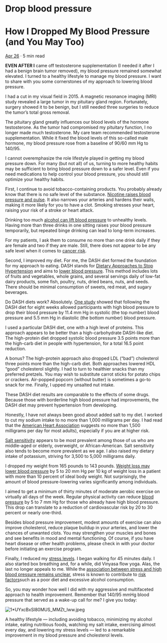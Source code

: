# Drop blood pressure

# How I Dropped My Blood Pressure (and You May Too)

[Apr 26](https://medium.com/beingwell/how-i-dropped-my-blood-pressure-and-you-may-too-3074cf6fb16b?source=post_page-----3074cf6fb16b--------------------------------) · 5 min read

**EVEN AFTER I** came off testosterone supplementation (I needed it after I had a benign brain tumor removed), my blood pressure remained somewhat elevated. I turned to a healthy lifestyle to manage my blood pressure. I want to share with you some cornerstones of my approach to lowering blood pressure.

I had a cut in my visual field in 2015. A magnetic resonance imaging (MRI) study revealed a large tumor in my pituitary gland region. Fortunately, surgery showed it to be benign, but I still needed three surgeries to reduce the tumor’s total gross removal.

The pituitary gland greatly influences our blood levels of the hormone testosterone. As the tumor had compromised my pituitary function, I no longer made much testosterone. My care team recommended testosterone supplementation. While it fixed the blood levels of this so-called male hormone, my blood pressure rose from a baseline of 90/60 mm Hg to 140/95.

I cannot overemphasize the role lifestyle played in getting my blood pressure down. For many (but not all) of us, turning to more healthy habits may be sufficient to bring blood pressure down to a safer level. Even if you need medications to help control your blood pressure, you should still optimize your healthy habits.

First, I continue to avoid tobacco-containing products. You probably already know that there is no safe level of the substance. [Nicotine raises blood pressure and pulse](https://www.webmd.com/hypertension-high-blood-pressure/guide/smoking-kicking-habit). It also narrows your arteries and hardens their walls, making it more likely for you to have a clot. Smoking stresses your heart, raising your risk of a stroke or heart attack.

Drinking too much [alcohol can lift blood pressure](https://www.mayoclinic.org/diseases-conditions/high-blood-pressure/expert-answers/blood-pressure/faq-20058254) to unhealthy levels. Having more than three drinks in one sitting raises your blood pressure temporarily, but repeated binge drinking can lead to long-term increases.

For my patients, I ask them to consume no more than one drink daily if they are female and two if they are male. Still, there does not appear to be any safe level when it comes to [cancer risk](https://www.thelancet.com/journals/lancet/article/PIIS0140-6736(18)31310-2/fulltext).

Second, I improved my diet. For me, the DASH diet formed the foundation for my approach to eating. DASH stands for [Dietary Approaches to Stop Hypertension](https://www.nhlbi.nih.gov/health-topics/dash-eating-plan) and aims to [lower blood pressure](https://www.webmd.com/hypertension-high-blood-pressure/guide/dash-diet). This method includes lots of fruits and vegetables, whole grains, and several servings daily of low-fat dairy products, some fish, poultry, nuts, dried beans, nuts, and seeds. There should be minimal consumption of sweets, red meat, and sugary beverages.

Do DASH diets work? Absolutely. [One study](https://pubmed.ncbi.nlm.nih.gov/9099655/) showed that following the DASH diet for eight weeks allowed participants with high blood pressure to drop their blood pressure by 11.4 mm Hg in systolic (the top number) blood pressure and 5.5 mm Hg in diastolic (the bottom number) blood pressure.

I used a particular DASH diet, one with a high level of proteins. This approach appears to be better than a high-carbohydrate DASH-like diet. The high-protein diet dropped systolic blood pressure 3.5 points more than the high-carb diet in people with hypertension, for a total 16.5 point reduction.

A bonus? The high-protein approach also dropped LDL (“bad”) cholesterol three points more than the high-carb diet. Both approaches lowered HDL “good” cholesterol slightly. I had to turn to healthier snacks than my preferred pretzels. You may wish to substitute carrot sticks for potato chips or crackers. Air-popped popcorn (without butter) is sometimes a go-to snack for me. Finally, I upped my unsalted nut intake.

These DASH diet results are comparable to the effects of some drugs. Because those with borderline high blood pressure had improvements, the DASH diet may prevent hypertension from developing.

Honestly, I have not always been good about added salt to my diet. I worked to cut my sodium intake to no more than 1,000 milligrams per day. I had read that the [American Heart Association](https://health.clevelandclinic.org/kidneys-salt-and-blood-pressure-you-need-a-delicate-balance/) suggests no more than 1,500 milligrams per day for most adults), especially if you are at higher risk.

[Salt sensitivity](https://health.clevelandclinic.org/kidneys-salt-and-blood-pressure-you-need-a-delicate-balance/) appears to be most prevalent among those of us who are middle-aged or elderly, overweight, or African-American. Salt sensitivity also tends to become more prevalent as we age. I also raised my dietary intake of potassium, striving for 3,500 to 5,000 milligrams daily.

I dropped my weight from 165 pounds to 143 pounds. [Weight loss may lower blood pressure](https://www.medscape.com/answers/241381-7691/how-does-physical-activity-andor-weight-loss-affect-blood-pressure-bp) by 5 to 20 mm Hg per 10 kg of weight loss in a patient with more than 10 percent of ideal body weight. Not surprisingly, the amount of blood pressure-lowering varies significantly among individuals.

I aimed to get a minimum of thirty minutes of moderate aerobic exercise on virtually all days of the week. Regular physical activity can reduce [blood pressure](https://www.acsm.org/blog-detail/acsm-certified-blog/2019/02/27/exercise-hypertension-prevention-treatment) by 5 to 7 mm Hg for those who already have high blood pressure. This drop can translate to a reduction of cardiovascular risk by 20 to 30 percent or nearly one-third.

Besides blood pressure improvement, modest amounts of exercise can also improve cholesterol, reduce plaque buildup in your arteries, and lower the chances of unwanted clots. You may strengthen your muscles and bones and see benefits in mood and mental functioning. Of course, if you have heart disease or other health problems, please check in with your doctor before initiating an exercise program.

Finally, I reduced my [stress levels](https://www.heart.org/en/health-topics/high-blood-pressure/changes-you-can-make-to-manage-high-blood-pressure/managing-stress-to-control-high-blood-pressure). I began walking for 45 minutes daily. I also started box breathing and, for a while, did Vinyasa flow yoga. Alas, the last no longer appeals to me. While the [association between stress and high blood pressure remains unclear](https://www.heart.org/en/health-topics/high-blood-pressure/changes-you-can-make-to-manage-high-blood-pressure/managing-stress-to-control-high-blood-pressure), stress is known to contribute to [risk factors](https://www.heart.org/en/health-topics/high-blood-pressure/why-high-blood-pressure-is-a-silent-killer/know-your-risk-factors-for-high-blood-pressure)such as a poor diet and excessive alcohol consumption.

So, you may wonder how well I did with my aggressive and multifaceted approach to health improvement. Remember that 140/95 mmHg blood pressure that served as a wake-up call for me? I give you today:

![1*UYxcBxSl80MUS_MMZt_lww.jpeg](Drop%20blood%20pressure.assets/1*UYxcBxSl80MUS_MMZt_lww.jpeg)

A healthy lifestyle — including avoiding tobacco, minimizing my alcohol intake, eating nutritious foods, watching my salt intake, exercising almost every day, and lowering my stress levels — led to a remarkable improvement in my blood pressure and cholesterol levels.

